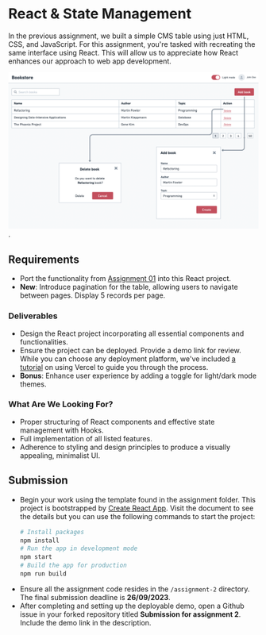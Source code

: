 # React & State Management

In the previous assignment, we built a simple CMS table using just HTML, CSS, and JavaScript. For
this assignment, you're tasked with recreating the same interface using React. This will allow us to
appreciate how React enhances our approach to web app development.

![bookstore preview](src/assets/bookstore-react.png).

## Requirements

- Port the functionality from [Assignment 01](../assignment-1/) into this React project.
- **New**: Introduce pagination for the table, allowing users to navigate between pages. Display 5
  records per page.

### Deliverables

- Design the React project incorporating all essential components and functionalities.
- Ensure the project can be deployed. Provide a demo link for review. While you can choose any
  deployment platform, we've
  included [a tutorial](https://www.notion.so/Steps-to-Deploy-Your-Assignments-Using-Vercel-cff73a5fe1024e47a4f512bbb7f93c19?pvs=21)
  on using Vercel to guide you through the process.
- **Bonus**: Enhance user experience by adding a toggle for light/dark mode themes.

### What Are We Looking For?

- Proper structuring of React components and effective state management with Hooks.
- Full implementation of all listed features.
- Adherence to styling and design principles to produce a visually appealing, minimalist UI.

## Submission

- Begin your work using the template found in the assignment folder. This project is bootstrapped
  by [Create React App](https://create-react-app.dev/). Visit the document to see the details but
  you can use the following commands to start the project:
  ```bash
  # Install packages
  npm install
  # Run the app in development mode
  npm start
  # Build the app for production
  npm run build
  ```
- Ensure all the assignment code resides in the `/assignment-2` directory.
  The final submission deadline is **26/09/2023**.
- After completing and setting up the deployable demo, open a Github issue in your forked repository
  titled **Submission for assignment 2**. Include the demo link in the description.
